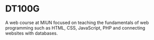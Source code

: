 # DT100G

A web course at MIUN focused on teaching the fundamentals of web programming such as HTML, CSS, JavaScript, PHP and connecting websites with databases.
